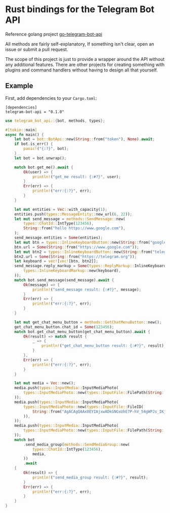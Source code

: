 # Rust bindings for the Telegram Bot API

Reference golang project [go-telegram-bot-api](https://github.com/go-telegram-bot-api/telegram-bot-api.git)

All methods are fairly self-explanatory, If something isn't clear, open an issue or submit a pull request.

The scope of this project is just to provide a wrapper around the API without any additional features. There are other projects for creating something with plugins and command handlers without having to design all that yourself.

## Example
First, add dependencies to your `Cargo.toml`:
```
[dependencies]
telegram-bot-api = "0.1.0"
```

```rust
use telegram_bot_api::{bot, methods, types};

#[tokio::main]
async fn main() {
    let bot = bot::BotApi::new(String::from("token"), None).await;
    if bot.is_err() {
        panic!("{:?}", bot);
    }
    let bot = bot.unwrap();

    match bot.get_me().await {
        Ok(user) => {
            println!("get_me result: {:#?}", user);
        }
        Err(err) => {
            println!("err:{:?}", err);
        }
    }

    let mut entities = Vec::with_capacity(1);
    entities.push(types::MessageEntity::new_url(6, 22));
    let mut send_message = methods::SendMessage::new(
        types::ChatId::IntType(123456),
        String::from("hello https://www.google.com"),
    );
    send_message.entities = Some(entities);
    let mut btn = types::InlineKeyboardButton::new(String::from("google"));
    btn.url = Some(String::from("https://www.google.com"));
    let mut btn2 = types::InlineKeyboardButton::new(String::from("telegram"));
    btn2.url = Some(String::from("https://telegram.org"));
    let keyboard = vec![vec![btn, btn2]];
    send_message.reply_markup = Some(types::ReplyMarkup::InlineKeyboardMarkup(
        types::InlineKeyboardMarkup::new(keyboard),
    ));
    match bot.send_message(send_message).await {
        Ok(message) => {
            println!("send_message result: {:#?}", message);
        }
        Err(err) => {
            println!("err:{:?}", err);
        }
    }

    let mut get_chat_menu_button = methods::GetChatMenuButton::new();
    get_chat_menu_button.chat_id = Some(123456);
    match bot.get_chat_menu_button(get_chat_menu_button).await {
        Ok(result) => match result {
            _ => {
                println!("get_chat_menu_button result: {:#?}", result);
            }
        },
        Err(err) => {
            println!("err:{:?}", err);
        }
    }

    let mut media = Vec::new();
    media.push(types::InputMedia::InputMediaPhoto(
        types::InputMediaPhoto::new(types::InputFile::FilePath(String::from("logo_256.png"))),
    ));
    media.push(types::InputMedia::InputMediaPhoto(
        types::InputMediaPhoto::new(types::InputFile::FileID(
            String::from("AgACAgQAAx0EYIAjxwADkGNGxUhE7P-hV_54gWPJs_IKj7v4AAK3ujEbNBcRUoJ4Nhu7bEmQAQADAgADcwADKgQ"),
        )),
    ));
    media.push(types::InputMedia::InputMediaPhoto(
        types::InputMediaPhoto::new(types::InputFile::FilePath(String::from("iconbig_green.png"))),
    ));
    match bot
        .send_media_group(methods::SendMediaGroup::new(
            types::ChatId::IntType(123456),
            media,
        ))
        .await
    {
        Ok(result) => {
            println!("send_media_group result: {:#?}", result);
        }
        Err(err) => {
            println!("err:{:?}", err);
        }
    }
}

```